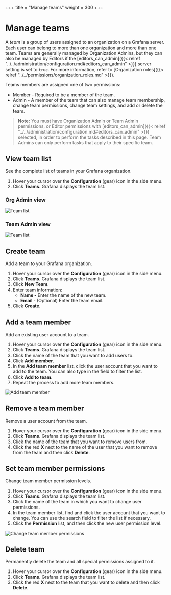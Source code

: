 +++
title = "Manage teams"
weight = 300
+++

# Manage teams

A _team_ is a group of users assigned to an organization on a Grafana server. Each user can belong to more than one organization and more than one team. Teams are generally managed by Organization Admins, but they can also be managed by Editors if the [editors_can_admin]({{< relref "../../administration/configuration.md#editors_can_admin" >}}) server setting is set to `true`. For more information, refer to [Organization roles]({{< relref "../../permissions/organization_roles.md" >}}).

Teams members are assigned one of two permissions:
- Member - Required to be a member of the team.
- Admin - A member of the team that can also manage team membership, change team permissions, change team settings, and add or delete the team.

> **Note:** You must have Organization Admin or Team Admin permissions, or Editor permissions with [editors_can_admin]({{< relref "../../administration/configuration.md#editors_can_admin" >}}) selected, in order to perform the tasks described in this page. Team Admins can only perform tasks that apply to their specific team.

## View team list

See the complete list of teams in your Grafana organization.

1. Hover your cursor over the **Configuration** (gear) icon in the side menu.
1. Click **Teams**. Grafana displays the team list.

### Org Admin view

![Team list](/img/docs/manage-users/org-admin-team-list-7-3.png)

### Team Admin view

![Team list](/img/docs/manage-users/team-admin-team-list-7-3.png)

## Create team

Add a team to your Grafana organization.

1. Hover your cursor over the **Configuration** (gear) icon in the side menu.
1. Click **Teams**. Grafana displays the team list.
1. Click **New Team**.
1. Enter team information:
   - **Name -** Enter the name of the new team.
   - **Email -** (Optional) Enter the team email.
1. Click **Create**.

## Add a team member

Add an existing user account to a team.

1. Hover your cursor over the **Configuration** (gear) icon in the side menu.
1. Click **Teams**. Grafana displays the team list.
1. Click the name of the team that you want to add users to.
1. Click **Add member**.
1. In the **Add team member** list, click the user account that you want to add to the team. You can also type in the field to filter the list.
1. Click **Add to team**.
1. Repeat the process to add more team members.

![Add team member](/img/docs/manage-users/add-team-member-7-3.png)

## Remove a team member

Remove a user account from the team.

1. Hover your cursor over the **Configuration** (gear) icon in the side menu.
1. Click **Teams**. Grafana displays the team list.
1. Click the name of the team that you want to remove users from.
1. Click the red **X** next to the name of the user that you want to remove from the team and then click **Delete**.

## Set team member permissions

Change team member permission levels.

1. Hover your cursor over the **Configuration** (gear) icon in the side menu.
1. Click **Teams**. Grafana displays the team list.
1. Click the name of the team in which you want to change user permissions.
1. In the team member list, find and click the user account that you want to change. You can use the search field to filter the list if necessary.
1. Click the **Permission** list, and then click the new user permission level.

![Change team member permissions](/img/docs/manage-users/change-team-permissions-7-3.png)

## Delete team

Permanently delete the team and all special permissions assigned to it.

1. Hover your cursor over the **Configuration** (gear) icon in the side menu.
1. Click **Teams**. Grafana displays the team list.
1. Click the red **X** next to the team that you want to delete and then click **Delete**.
